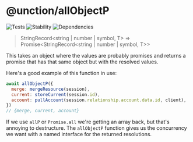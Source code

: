 # @unction/allObjectP

![Tests][BADGE_TRAVIS]
![Stability][BADGE_STABILITY]
![Dependencies][BADGE_DEPENDENCY]

> StringRecord<string | number | symbol, T> => Promise<StringRecord<string | number | symbol, T>>

This takes an object where the values are probably promises and returns a promise that has that same object but with the resolved values.

Here's a good example of this function in use:

``` javascript
await allObjectP({
  merge: mergeResource(session),
  current: storeCurrent(session.id),
  account: pullAccount(session.relationship.account.data.id, client),
})
// {merge, current, account}
```

If we use `allP` or `Promise.all` we're getting an array back, but that's annoying to destructure. The `allObjectP` function gives us the concurrency we want with a named interface for the returned resolutions.

[BADGE_TRAVIS]: https://img.shields.io/travis/unctionjs/allObjectP.svg?maxAge=2592000&style=flat-square
[BADGE_STABILITY]: https://img.shields.io/badge/stability-strong-green.svg?maxAge=2592000&style=flat-square
[BADGE_DEPENDENCY]: https://img.shields.io/david/unctionjs/allObjectP.svg?maxAge=2592000&style=flat-square
